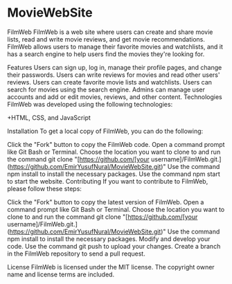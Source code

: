# MovieWebSite

FilmWeb
FilmWeb is a web site where users can create and share movie lists, read and write movie reviews, and get movie recommendations. FilmWeb allows users to manage their favorite movies and watchlists, and it has a search engine to help users find the movies they're looking for.

Features
  Users can sign up, log in, manage their profile pages, and change their passwords.
  Users can write reviews for movies and read other users' reviews.
  Users can create favorite movie lists and watchlists.
  Users can search for movies using the search engine.
  Admins can manage user accounts and add or edit movies, reviews, and other content.
  Technologies
FilmWeb was developed using the following technologies:

+HTML, CSS, and JavaScript


Installation
To get a local copy of FilmWeb, you can do the following:

  Click the "Fork" button to copy the FilmWeb code.
  Open a command prompt like Git Bash or Terminal.
  Choose the location you want to clone to and run the command git clone "[https://github.com/[your username]/FilmWeb.git.](https://github.com/EmirYusufNural/MovieWebSite.git)"
  Use the command npm install to install the necessary packages.
  Use the command npm start to start the website.
  Contributing
If you want to contribute to FilmWeb, please follow these steps:

  Click the "Fork" button to copy the latest version of FilmWeb.
  Open a command prompt like Git Bash or Terminal.
  Choose the location you want to clone to and run the command git clone "[https://github.com/[your username]/FilmWeb.git.](https://github.com/EmirYusufNural/MovieWebSite.git)"
  Use the command npm install to install the necessary packages.
  Modify and develop your code.
  Use the command git push to upload your changes.
  Create a branch in the FilmWeb repository to send a pull request.

License
FilmWeb is licensed under the MIT license. The copyright owner name and license terms are included.
